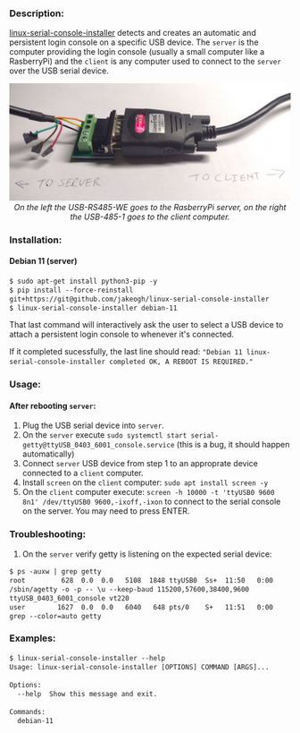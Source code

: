 <!--- NOTE! THIS FILE IS AUTOMATICALLY GENERATED, IF YOU ARE READING THIS, YOU ARE EDITING THE WRONG FILE --->
### Description:
[linux-serial-console-installer](https://github.com/jakeogh/linux-serial-console-installer) detects and creates an automatic and persistent login console on a specific USB device. The `server` is the computer providing the login console (usually a small computer like a RasberryPi) and the `client` is any computer used to connect to the `server` over the USB serial device.

<p align="center">
<img src="https://github.com/jakeogh/linux-serial-console-installer/raw/master/example.jpg" width="700">
<br>
<em>On the left the USB-RS485-WE goes to the RasberryPi server, on the right the USB-485-1 goes to the client computer.</em>
</p>

### Installation:

#### Debian 11 (server)
```
$ sudo apt-get install python3-pip -y
$ pip install --force-reinstall git+https://git@github.com/jakeogh/linux-serial-console-installer
$ linux-serial-console-installer debian-11
```

That last command will interactively ask the user to select a USB device to attach a persistent login console to whenever it's connected.

If it completed sucessfully, the last line should read:
```"Debian 11 linux-serial-console-installer completed OK, A REBOOT IS REQUIRED."```

### Usage:

#### After rebooting `server`:

1. Plug the USB serial device into `server`.
2. On the `server` execute `sudo systemctl start serial-getty@ttyUSB_0403_6001_console.service` (this is a bug, it should happen automatically)
3. Connect `server` USB device from step 1 to an approprate device connected to a `client` computer.
4. Install `screen` on the `client` computer: `sudo apt install screen -y`
5. On the `client` computer execute: `screen -h 10000 -t 'ttyUSB0 9600 8n1' /dev/ttyUSB0 9600,-ixoff,-ixon` to connect to the serial console on the server. You may need to press ENTER.


### Troubleshooting:

1. On the `server` verify getty is listening on the expected serial device:

```
$ ps -auxw | grep getty
root         628  0.0  0.0   5108  1848 ttyUSB0  Ss+  11:50   0:00 /sbin/agetty -o -p -- \u --keep-baud 115200,57600,38400,9600 ttyUSB_0403_6001_console vt220
user        1627  0.0  0.0   6040   648 pts/0    S+   11:51   0:00 grep --color=auto getty
```

### Examples:
```
$ linux-serial-console-installer --help
Usage: linux-serial-console-installer [OPTIONS] COMMAND [ARGS]...

Options:
  --help  Show this message and exit.

Commands:
  debian-11

```
